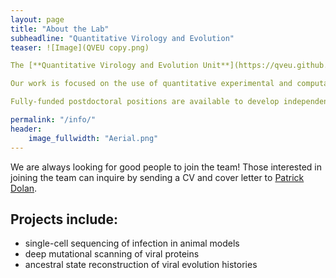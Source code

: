 ```yaml
---
layout: page
title: "About the Lab"
subheadline: "Quantitative Virology and Evolution"
teaser: ![Image](QVEU copy.png)

The [**Quantitative Virology and Evolution Unit**](https://qveu.github.io/QVEU/) is led by [Patrick Dolan, Ph.D.](https://www.niaid.nih.gov/research/patrick-t-dolan-phd), Earl Stadtman Tenure-Track Investigator and Unit Chief in the [Laboratory of Viral Diseases](https://www.niaid.nih.gov/research/lab-viral-diseases), NIH-NIAID, in Bethesda, MD.

Our work is focused on the use of quantitative experimental and computational approaches to understand the roles of heterogeneity, history, and constraint on viral emergence and evolution. In one focus area, we use single-cell sequencing approaches to characterize the responses to infection in cell culture and animal models. We hope to these studies will help us understand within-host evolutionary dynamics, and the determinants of host tropism and pathogenesis. In another focus area, we use phylogenetic tools to reconstruct the evolution of emerging viruses. We then experimentally interrogate these ancestral evolutionary paths with mutational screens to understand how viruses emerge.

Fully-funded postdoctoral positions are available to develop independent projects in single-cell transcriptomics, single-genome viral population genetics, phylogenetics and evolutionary biochemistry. Work in a supportive and well-resourced environment on a range of viral pathogens and host systems. Those interested in joining the lab should send a CV and cover letter to [Patrick Dolan, Ph.D.](mailto:Patrick.Dolan@nih.gov).

permalink: "/info/"
header:
    image_fullwidth: "Aerial.png"
---
```


We are always looking for good people to join the team! Those interested in joining the team can inquire by sending a CV and cover letter to [Patrick Dolan](mailto:Patrick.Dolan@nih.gov).

## Projects include:

* single-cell sequencing of infection in animal models
* deep mutational scanning of viral proteins
* ancestral state reconstruction of viral evolution histories
